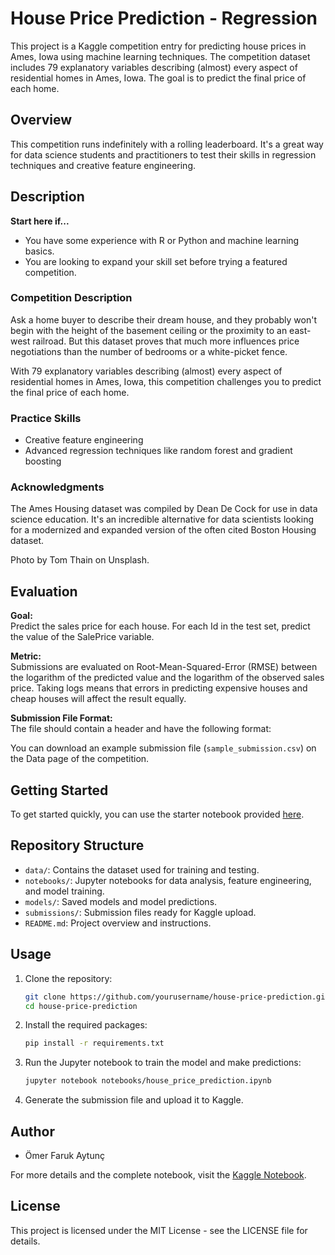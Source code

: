 # House Price Prediction - Regression

This project is a Kaggle competition entry for predicting house prices in Ames, Iowa using machine learning techniques. The competition dataset includes 79 explanatory variables describing (almost) every aspect of residential homes in Ames, Iowa. The goal is to predict the final price of each home.

## Overview
This competition runs indefinitely with a rolling leaderboard. It's a great way for data science students and practitioners to test their skills in regression techniques and creative feature engineering.

## Description
**Start here if...**
- You have some experience with R or Python and machine learning basics.
- You are looking to expand your skill set before trying a featured competition.

### Competition Description
Ask a home buyer to describe their dream house, and they probably won't begin with the height of the basement ceiling or the proximity to an east-west railroad. But this dataset proves that much more influences price negotiations than the number of bedrooms or a white-picket fence.

With 79 explanatory variables describing (almost) every aspect of residential homes in Ames, Iowa, this competition challenges you to predict the final price of each home.

### Practice Skills
- Creative feature engineering 
- Advanced regression techniques like random forest and gradient boosting

### Acknowledgments
The Ames Housing dataset was compiled by Dean De Cock for use in data science education. It's an incredible alternative for data scientists looking for a modernized and expanded version of the often cited Boston Housing dataset.

Photo by Tom Thain on Unsplash.

## Evaluation
**Goal:**  
Predict the sales price for each house. For each Id in the test set, predict the value of the SalePrice variable.

**Metric:**  
Submissions are evaluated on Root-Mean-Squared-Error (RMSE) between the logarithm of the predicted value and the logarithm of the observed sales price. Taking logs means that errors in predicting expensive houses and cheap houses will affect the result equally.

**Submission File Format:**  
The file should contain a header and have the following format:




You can download an example submission file (`sample_submission.csv`) on the Data page of the competition.

## Getting Started
To get started quickly, you can use the starter notebook provided [here](https://www.kaggle.com/code/omerfarukaytunc/housepricepredict-regression).

## Repository Structure
- `data/`: Contains the dataset used for training and testing.
- `notebooks/`: Jupyter notebooks for data analysis, feature engineering, and model training.
- `models/`: Saved models and model predictions.
- `submissions/`: Submission files ready for Kaggle upload.
- `README.md`: Project overview and instructions.

## Usage
1. Clone the repository:
    ```bash
    git clone https://github.com/yourusername/house-price-prediction.git
    cd house-price-prediction
    ```
2. Install the required packages:
    ```bash
    pip install -r requirements.txt
    ```
3. Run the Jupyter notebook to train the model and make predictions:
    ```bash
    jupyter notebook notebooks/house_price_prediction.ipynb
    ```
4. Generate the submission file and upload it to Kaggle.

## Author
- Ömer Faruk Aytunç

For more details and the complete notebook, visit the [Kaggle Notebook](https://www.kaggle.com/code/omerfarukaytunc/housepricepredict-regression).

## License
This project is licensed under the MIT License - see the LICENSE file for details.

   
